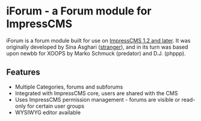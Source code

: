 iForum - a Forum module for ImpressCMS
======
iForum is a forum module built for use on [ImpressCMS 1.2 and later](http://www.impresscms.org). 
It was originally developed by Sina Asghari ([stranger](http://community.impresscms.org/userinfo.php?uid=392)), and in its turn was based upon newbb for XOOPS by Marko Schmuck (predator) and D.J. (phppp).

Features
--------
* Multiple Categories, forums and subforums
* Integrated with ImpressCMS core, users are shared with the CMS
* Uses ImpressCMS permission management - forums are visible or read-only for certain user groups
* WYSIWYG editor available

